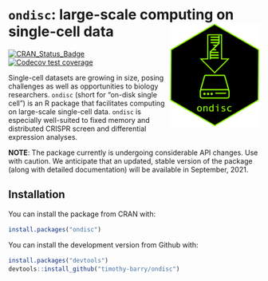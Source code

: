 
<!-- README.md is generated from README.Rmd. Please edit that file -->

# `ondisc`: large-scale computing on single-cell data <img src="man/figures/hex_alt.png" align="right" alt="" width="180" />

<!-- badges: start -->

[![CRAN\_Status\_Badge](https://www.r-pkg.org/badges/version/ondisc)](https://cran.r-project.org/package=ondisc)
[![Codecov test
coverage](https://codecov.io/gh/Timothy-Barry/ondisc/branch/main/graph/badge.svg)](https://codecov.io/gh/Timothy-Barry/ondisc?branch=main)
<!-- badges: end -->

Single-cell datasets are growing in size, posing challenges as well as
opportunities to biology researchers. `ondisc` (short for “on-disk
single cell”) is an R package that facilitates computing on large-scale single-cell data. `ondisc` is
especially well-suited to fixed memory and distributed CRISPR screen and
differential expression analyses.

**NOTE**: The package currently is undergoing considerable API changes.
Use with caution. We anticipate that an updated, stable version of the
package (along with detailed documentation) will be available in
September, 2021.

<!-- Single-cell datasets are growing in size, posing challenges as well as opportunities to biology researchers. `ondisc` (short for "on-disk single cell") is an R package that enables users to easily and efficiently analyze large-scale single-cell data. `ondisc` makes computing on large-scale single-cell data **FUN**:

- **Fast**: `ondisc` is powered by several novel, highly efficient algorithms and data structures. All low-level code is written in C++ or C for maximum performance.
- **Universal**: `ondisc` runs on all platforms, from laptops to supercomputers. `ondisc` works seamlessly when the size of the data exceeds the amount of available memory. 
- **Ntuitive**: `ondisc` leverages ideas from functional programming, making it simple for R users users to pick up and incorporate into their programs.

Take a look at the [tutorials](https://timothy-barry.github.io/ondisc/articles/tutorial_odm_class.html) on the [package website](https://timothy-barry.github.io/ondisc/index.html). -->

## Installation

You can install the package from CRAN with:

``` r
install.packages("ondisc")
```

You can install the development version from Github with:

``` r
install.packages("devtools")
devtools::install_github("timothy-barry/ondisc")
```
